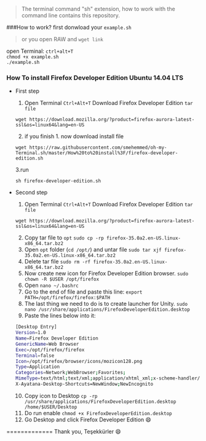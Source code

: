 > The terminal command "sh" extension, how to work with the command line contains this repository.


###How to work?
first donwload your `example.sh`
> or you open RAW and `wget link`

open Terminal: `ctrl+alt+T`<br>
`chmod +x example.sh`<br>
`./example.sh`<br>

### How To install Firefox Developer Edition Ubuntu 14.04 LTS

* First step
	1. Open Terminal `Ctrl+Alt+T` Download Firefox Developer Edition `tar file`

	`wget https://download.mozilla.org/?product=firefox-aurora-latest-ssl&os=linux64&lang=en-US`

	2. if you finish 1. now download install file

	`wget https://raw.githubusercontent.com/smehemmed/oh-my-Terminal.sh/master/How%20to%20install%3F/firefox-developer-edition.sh`
	
	3.run

	`sh firefox-developer-edition.sh`

* Second step 
	1. Open Terminal `Ctrl+Alt+T` Download Firefox Developer Edition `tar file`

	`wget https://download.mozilla.org/?product=firefox-aurora-latest-ssl&os=linux64&lang=en-US`

	2. Copy tar file to `opt`
	`sudo cp -rp firefox-35.0a2.en-US.linux-x86_64.tar.bz2`
	3. Open `opt` folder (`cd /opt/`) and untar file
	`sudo tar xjf firefox-35.0a2.en-US.linux-x86_64.tar.bz2`
	4. Delete tar file 
	`sudo rm -rf firefox-35.0a2.en-US.linux-x86_64.tar.bz2`
	5. Now create new icon for Firefox Developer Edition browser.
	`sudo chown -R $USER /opt/firefox`
	6. Open `nano ~/.bashrc`
	7. Go to the end of file and paste this line:
	`export PATH=/opt/firefox/firefox:$PATH`
	8. The last thing we need to do is to create launcher for Unity. 
	`sudo nano /usr/share/applications/FirefoxDeveloperEdition.desktop`
	9. Paste the lines below into it:

	```bash
	[Desktop Entry]
	Version=1.0
	Name=Firefox Developer Edition
	GenericName=Web Browser
	Exec=/opt/firefox/firefox
	Terminal=false
	Icon=/opt/firefox/browser/icons/mozicon128.png
	Type=Application
	Categories=Network;WebBrowser;Favorites;
	MimeType=text/html;text/xml;application/xhtml_xml;x-scheme-handler/http;x-scheme-handler/https;x-scheme-handler/ftp;
	X-Ayatana-Desktop-Shortcuts=NewWindow;NewIncognito
	```

	10. Copy icon to Desktop
	`cp -rp /usr/share/applications/FirefoxDeveloperEdition.desktop /home/$USER/Desktop`
	11. Do run enable
	`chmod +x FirefoxDeveloperEdition.desktop`
	11. Go Desktop and click Firefox Developer Edition :smile:

=============
Thank you, Teşekkürler :smile:
